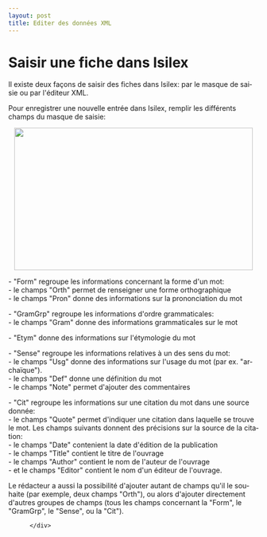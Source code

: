 ```yaml
---
layout: post
title: Editer des données XML
---
```

<div class="texteLong" lang="fr">
<h1>Saisir une fiche dans Isilex</h1> 
<p>Il existe deux façons de saisir des fiches dans Isilex: par le masque de saisie ou par l'éditeur XML.</p> <p>Pour enregistrer une nouvelle entrée dans Isilex, remplir les différents champs du masque de saisie:</p> <p>
                    <img style="display: block; margin-left: auto; margin-right: auto;" src="https://isilex.github.io/easy-xml/images/2017-06-20T08-31-09.32.34.png" width="480" height="286">
                  </p> <p>- "Form" regroupe les informations concernant la forme d'un mot:<br clear="none">- le champs "Orth" permet de renseigner une forme orthographique<br clear="none">- le champs "Pron" donne des informations sur la prononciation du mot</p> <p>- "GramGrp" regroupe les informations d'ordre grammaticales:<br clear="none">- le champs "Gram" donne des informations grammaticales sur le mot</p> <p>- "Etym" donne des informations sur l'étymologie du mot</p> <p>- "Sense" regroupe les informations relatives à un des sens du mot:<br clear="none">- le champs "Usg" donne des informations sur l'usage du mot (par ex. "archaïque"). <br clear="none">- le champs "Def" donne une définition du mot<br clear="none">- le champs "Note" permet d'ajouter des commentaires</p> <p>- "Cit" regroupe les informations sur une citation du mot dans une source donnée:<br clear="none">- le champs "Quote" permet d'indiquer une citation dans laquelle se trouve le mot. Les champs suivants donnent des précisions sur la source de la citation:<br clear="none">- le champs "Date" contenient la date d'édition de la publication<br clear="none">- le champs "Title" contient le titre de l'ouvrage<br clear="none">- le champs "Author" contient le nom de l'auteur de l'ouvrage<br clear="none">- et le champs "Editor" contient le nom d'un éditeur de l'ouvrage.</p> <p>Le rédacteur a aussi la possibilité d'ajouter autant de champs qu'il le souhaite (par exemple, deux champs "Orth"), ou alors d'ajouter directement d'autres groupes de champs (tous les champs concernant la "Form", le "GramGrp", le "Sense", ou la "Cit").</p> </div> </div>
            
          </div>
